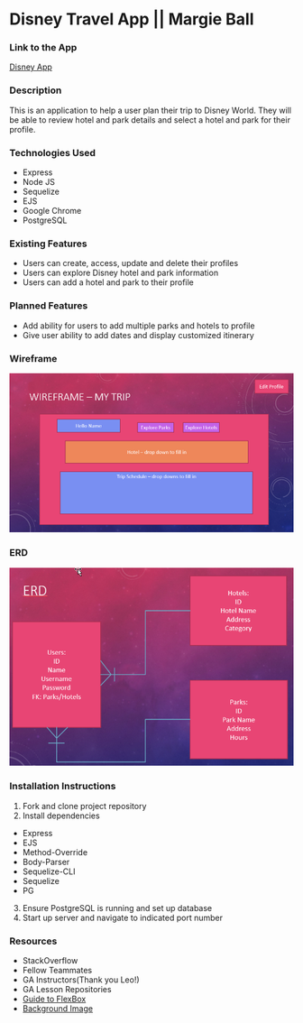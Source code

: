 # Disney Travel App || Margie Ball

### Link to the App
[Disney App](https://margenta2.github.io/disneytravel.github.io/)

### Description
This is an application to help a user plan their trip to Disney World. They will be able to review hotel and park details and select a hotel and park for their profile.

### Technologies Used
* Express
* Node JS
* Sequelize
* EJS
* Google Chrome
* PostgreSQL

### Existing Features
* Users can create, access, update and delete their profiles
* Users can explore Disney hotel and park information
* Users can add a hotel and park to their profile

### Planned Features
* Add ability for users to add multiple parks and hotels to profile
* Give user ability to add dates and display customized itinerary

### Wireframe
![Wireframe](./public/images/wireframe.png "Wireframe")

### ERD
![ERD](./public/images/ERD.png "ERD")

### Installation Instructions
1. Fork and clone project repository
2. Install dependencies
  * Express
  * EJS
  * Method-Override
  * Body-Parser
  * Sequelize-CLI
  * Sequelize
  * PG
3. Ensure PostgreSQL is running and set up database
4. Start up server and navigate to indicated port number

### Resources
* StackOverflow
* Fellow Teammates
* GA Instructors(Thank you Leo!)
* GA Lesson Repositories
* [Guide to FlexBox](https://css-tricks.com/snippets/css/a-guide-to-flexbox/)
* [Background Image](https://i.pinimg.com/originals/29/21/e4/2921e4567ffda58a5eb74a5671c97f96.png)

